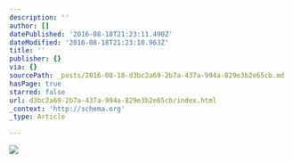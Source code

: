 ```yaml
---
description: ''
author: []
datePublished: '2016-08-18T21:23:11.490Z'
dateModified: '2016-08-18T21:23:10.963Z'
title: ''
publisher: {}
via: {}
sourcePath: _posts/2016-08-18-d3bc2a69-2b7a-437a-994a-829e3b2e65cb.md
hasPage: true
starred: false
url: d3bc2a69-2b7a-437a-994a-829e3b2e65cb/index.html
_context: 'http://schema.org'
_type: Article

---
```

![](https://the-grid-user-content.s3-us-west-2.amazonaws.com/970a81cd-c137-4a7e-aa11-9a7bf1e83942.jpg)